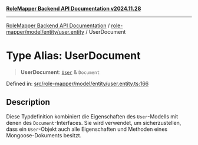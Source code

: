 [**RoleMapper Backend API Documentation v2024.11.28**](../../../../../README.md)

***

[RoleMapper Backend API Documentation](../../../../../modules.md) / [role-mapper/model/entity/user.entity](../README.md) / UserDocument

# Type Alias: UserDocument

> **UserDocument**: [`User`](../classes/User.md) & `Document`

Defined in: [src/role-mapper/model/entity/user.entity.ts:166](https://github.com/FlowCraft-AG/RoleMapper/blob/ac5d66f12f967d3e6cc401aba4d232c3d8d25cca/backend/src/role-mapper/model/entity/user.entity.ts#L166)

## Description

Diese Typdefinition kombiniert die Eigenschaften des `User`-Modells mit denen des `Document`-Interfaces.
Sie wird verwendet, um sicherzustellen, dass ein `User`-Objekt auch alle Eigenschaften und Methoden eines Mongoose-Dokuments besitzt.
